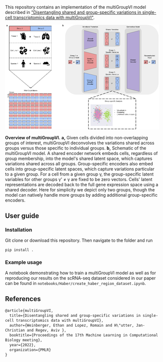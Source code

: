 This repository contains an implementation of the multiGroupVI model described
in ["Disentangling shared and group-specific variations in single-cell transcriptomics data with multiGroupVI"](https://www.placeholder.com).

![multigroupVI concept figure](concept_figure.png)

**Overview of multiGroupVI.** **a,** Given cells divided into non-overlapping groups of interest,
multiGroupVI deconvolves the variations shared across groups versus those specific to
individual groups. **b,** Schematic of the multiGroupVI model. A shared encoder
network embeds cells, regardless of group membership, into the model's shared latent
space, which captures variations shared across all groups. Group-specific encoders also
embed cells into group-specific latent spaces, which capture variations particular to a
given group. For a cell from a given group γ, the group-specific latent variables
for other groups γ' ≠ γ  are fixed to be zero vectors. Cells' latent
representations are decoded back to the full gene expression space using a shared
decoder. Here for simplicity we depict only two groups, though the model can natively
handle more groups by adding additional group-specific encoders.

## User guide


### Installation
Git clone or download this repository. Then navigate to the folder and run

```
pip install . 
```

### Example usage
A notebook demonstrating how to train a multiGroupVI model as well as for reproducing
our results on the scRNA-seq dataset considered in our paper can be found in
`notebooks/Haber/create_haber_region_dataset.ipynb`.

## References

```
@article{multiGroupVI,
  title={Disentangling shared and group-specific variations in single-cell transcriptomics data with multiGroupVI},
  author={Weinberger, Ethan and Lopez, Romain and H\"utter, Jan-Christian and Regev, Aviv },
  booktitle={Proceedings of the 17th Machine Learning in Computational Biology meeting},
  year={2022},
  organization={PMLR}
}
```
